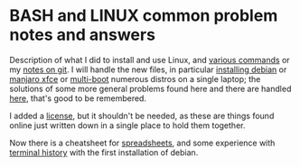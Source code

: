 # BASH and LINUX common problem notes and answers

Description of what I did to install and use Linux, and [various commands](bash-notes.md) or my [notes on git](git.md). I will handle the new files, in particular [installing debian](30-things-after-installing-debian-gnome.md) or [manjaro xfce](30-things-after-installing-manjaro-XFCE) or [multi-boot](multi-boot_5_linux_distros.md) numerous distros on a single laptop; the solutions of some more general problems found here and there are handled [here](general-problems.md), that's good to be remembered.

I added a [license](LICENSE), but it shouldn't be needed, as these are things found online just written down in a single place to hold them together.

Now there is a cheatsheet for [spreadsheets](spreadsheet-notes.md), and some experience with [terminal history](outputs-terminal.md) with the first installation of debian.
